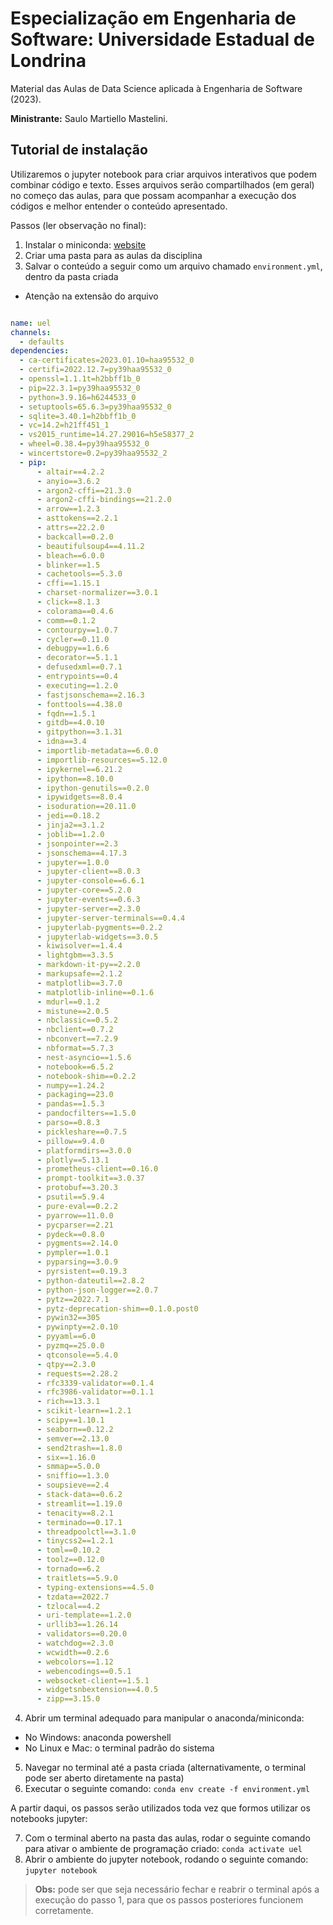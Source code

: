 # Especialização em Engenharia de Software: Universidade Estadual de Londrina

Material das Aulas de Data Science aplicada à Engenharia de Software (2023).

**Ministrante:** Saulo Martiello Mastelini.

## Tutorial de instalação

Utilizaremos o jupyter notebook para criar arquivos interativos que podem combinar código e texto. Esses arquivos serão compartilhados (em geral) no começo das aulas, para que possam acompanhar a execução dos códigos e melhor entender o conteúdo apresentado.

Passos (ler observação no final):

1. Instalar o miniconda: [website](https://docs.conda.io/en/latest/miniconda.html)
2. Criar uma pasta para as aulas da disciplina
3. Salvar o conteúdo a seguir como um arquivo chamado `environment.yml`, dentro da pasta criada
  - Atenção na extensão do arquivo

```yml

name: uel
channels:
  - defaults
dependencies:
  - ca-certificates=2023.01.10=haa95532_0
  - certifi=2022.12.7=py39haa95532_0
  - openssl=1.1.1t=h2bbff1b_0
  - pip=22.3.1=py39haa95532_0
  - python=3.9.16=h6244533_0
  - setuptools=65.6.3=py39haa95532_0
  - sqlite=3.40.1=h2bbff1b_0
  - vc=14.2=h21ff451_1
  - vs2015_runtime=14.27.29016=h5e58377_2
  - wheel=0.38.4=py39haa95532_0
  - wincertstore=0.2=py39haa95532_2
  - pip:
      - altair==4.2.2
      - anyio==3.6.2
      - argon2-cffi==21.3.0
      - argon2-cffi-bindings==21.2.0
      - arrow==1.2.3
      - asttokens==2.2.1
      - attrs==22.2.0
      - backcall==0.2.0
      - beautifulsoup4==4.11.2
      - bleach==6.0.0
      - blinker==1.5
      - cachetools==5.3.0
      - cffi==1.15.1
      - charset-normalizer==3.0.1
      - click==8.1.3
      - colorama==0.4.6
      - comm==0.1.2
      - contourpy==1.0.7
      - cycler==0.11.0
      - debugpy==1.6.6
      - decorator==5.1.1
      - defusedxml==0.7.1
      - entrypoints==0.4
      - executing==1.2.0
      - fastjsonschema==2.16.3
      - fonttools==4.38.0
      - fqdn==1.5.1
      - gitdb==4.0.10
      - gitpython==3.1.31
      - idna==3.4
      - importlib-metadata==6.0.0
      - importlib-resources==5.12.0
      - ipykernel==6.21.2
      - ipython==8.10.0
      - ipython-genutils==0.2.0
      - ipywidgets==8.0.4
      - isoduration==20.11.0
      - jedi==0.18.2
      - jinja2==3.1.2
      - joblib==1.2.0
      - jsonpointer==2.3
      - jsonschema==4.17.3
      - jupyter==1.0.0
      - jupyter-client==8.0.3
      - jupyter-console==6.6.1
      - jupyter-core==5.2.0
      - jupyter-events==0.6.3
      - jupyter-server==2.3.0
      - jupyter-server-terminals==0.4.4
      - jupyterlab-pygments==0.2.2
      - jupyterlab-widgets==3.0.5
      - kiwisolver==1.4.4
      - lightgbm==3.3.5
      - markdown-it-py==2.2.0
      - markupsafe==2.1.2
      - matplotlib==3.7.0
      - matplotlib-inline==0.1.6
      - mdurl==0.1.2
      - mistune==2.0.5
      - nbclassic==0.5.2
      - nbclient==0.7.2
      - nbconvert==7.2.9
      - nbformat==5.7.3
      - nest-asyncio==1.5.6
      - notebook==6.5.2
      - notebook-shim==0.2.2
      - numpy==1.24.2
      - packaging==23.0
      - pandas==1.5.3
      - pandocfilters==1.5.0
      - parso==0.8.3
      - pickleshare==0.7.5
      - pillow==9.4.0
      - platformdirs==3.0.0
      - plotly==5.13.1
      - prometheus-client==0.16.0
      - prompt-toolkit==3.0.37
      - protobuf==3.20.3
      - psutil==5.9.4
      - pure-eval==0.2.2
      - pyarrow==11.0.0
      - pycparser==2.21
      - pydeck==0.8.0
      - pygments==2.14.0
      - pympler==1.0.1
      - pyparsing==3.0.9
      - pyrsistent==0.19.3
      - python-dateutil==2.8.2
      - python-json-logger==2.0.7
      - pytz==2022.7.1
      - pytz-deprecation-shim==0.1.0.post0
      - pywin32==305
      - pywinpty==2.0.10
      - pyyaml==6.0
      - pyzmq==25.0.0
      - qtconsole==5.4.0
      - qtpy==2.3.0
      - requests==2.28.2
      - rfc3339-validator==0.1.4
      - rfc3986-validator==0.1.1
      - rich==13.3.1
      - scikit-learn==1.2.1
      - scipy==1.10.1
      - seaborn==0.12.2
      - semver==2.13.0
      - send2trash==1.8.0
      - six==1.16.0
      - smmap==5.0.0
      - sniffio==1.3.0
      - soupsieve==2.4
      - stack-data==0.6.2
      - streamlit==1.19.0
      - tenacity==8.2.1
      - terminado==0.17.1
      - threadpoolctl==3.1.0
      - tinycss2==1.2.1
      - toml==0.10.2
      - toolz==0.12.0
      - tornado==6.2
      - traitlets==5.9.0
      - typing-extensions==4.5.0
      - tzdata==2022.7
      - tzlocal==4.2
      - uri-template==1.2.0
      - urllib3==1.26.14
      - validators==0.20.0
      - watchdog==2.3.0
      - wcwidth==0.2.6
      - webcolors==1.12
      - webencodings==0.5.1
      - websocket-client==1.5.1
      - widgetsnbextension==4.0.5
      - zipp==3.15.0

```

4. Abrir um terminal adequado para manipular o anaconda/miniconda:
  - No Windows: anaconda powershell
  - No Linux e Mac: o terminal padrão do sistema
5. Navegar no terminal até a pasta criada (alternativamente, o terminal pode ser aberto diretamente na pasta)
6. Executar o seguinte comando: `conda env create -f environment.yml`

A partir daqui, os passos serão utilizados toda vez que formos utilizar os notebooks jupyter:

7. Com o terminal aberto na pasta das aulas, rodar o seguinte comando para ativar o ambiente de programação criado: `conda activate uel`
8. Abrir o ambiente do jupyter notebook, rodando o seguinte comando: `jupyter notebook`

> **Obs:** pode ser que seja necessário fechar e reabrir o terminal após a execução do passo 1, para que os passos posteriores funcionem corretamente.
